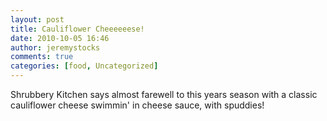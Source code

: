 ```yaml
---
layout: post
title: Cauliflower Cheeeeeese!
date: 2010-10-05 16:46
author: jeremystocks
comments: true
categories: [food, Uncategorized]
---
```

Shrubbery Kitchen says almost farewell to this years season with a classic cauliflower cheese swimmin' in cheese sauce, with spuddies!
